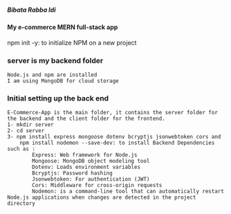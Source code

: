 ##### Bibata Rabba Idi
#### My e-commerce MERN full-stack app
 npm init -y: to initialize NPM on a new project
### server is my backend folder
    Node.js and npm are installed
    I am using MongoDB for cloud storage
### Initial setting up the back end
    E-Commerce-App is the main folder, it contains the server folder for the backend and the client folder for the frontend.
    1- mkdir server
    2- cd server
    3- npm install express mongoose dotenv bcryptjs jsonwebtoken cors and
        npm install nodemon --save-dev: to install Backend Dependencies such as :
            Express: Web framework for Node.js
            Mongoose: MongoDB object modeling tool
            Dotenv: Loads environment variables
            Bcryptjs: Password hashing
            Jsonwebtoken: For authentication (JWT)
            Cors: Middleware for cross-origin requests
            Nodemon: is a command-line tool that can automatically restart Node.js applications when changes are detected in the project directory

